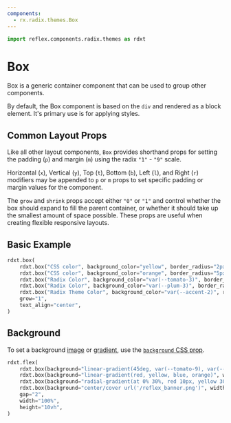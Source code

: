 ```yaml
---
components:
  - rx.radix.themes.Box
---
```


```python exec
import reflex.components.radix.themes as rdxt
```

# Box

Box is a generic container component that can be used to group other components.

By default, the Box component is based on the `div` and rendered as a block element. It's primary use is for applying styles.

## Common Layout Props

Like all other layout components, `Box` provides shorthand props for
setting the padding (`p`) and margin (`m`) using the radix `"1"` - `"9"` scale.

Horizontal (`x`), Vertical (`y`), Top (`t`), Bottom (`b`), Left (`l`), and Right (`r`)
modifiers may be appended to `p` or `m` props to set specific padding or margin values for
the component.

The `grow` and `shrink` props accept either `"0"` or `"1"` and control
whether the box should expand to fill the parent container, or whether it
should take up the smallest amount of space possible. These props are useful
when creating flexible responsive layouts.

## Basic Example

```python demo
rdxt.box(
    rdxt.box("CSS color", background_color="yellow", border_radius="2px", width="20%", m="1", p="1"),
    rdxt.box("CSS color", background_color="orange", border_radius="5px", width="40%", m="2", p="2"),
    rdxt.box("Radix Color", background_color="var(--tomato-3)", border_radius="5px", width="60%", m="3", p="3"),
    rdxt.box("Radix Color", background_color="var(--plum-3)", border_radius="10px", width="80%", m="4", p="4"),
    rdxt.box("Radix Theme Color", background_color="var(--accent-2)", radius="full", width="100%", m="5", p="5"),
    grow="1",
    text_align="center",
)
```

## Background

To set a background [image](https://developer.mozilla.org/en-US/docs/Web/CSS/CSS_images) or
[gradient](https://developer.mozilla.org/en-US/docs/Web/CSS/CSS_images/Using_CSS_gradients),
use the [`background` CSS prop](https://developer.mozilla.org/en-US/docs/Web/CSS/background).

```python demo
rdxt.flex(
    rdxt.box(background="linear-gradient(45deg, var(--tomato-9), var(--plum-9))", width="20%", height="100%"),
    rdxt.box(background="linear-gradient(red, yellow, blue, orange)", width="20%", height="100%"),
    rdxt.box(background="radial-gradient(at 0% 30%, red 10px, yellow 30%, #1e90ff 50%)", width="20%", height="100%"),
    rdxt.box(background="center/cover url('/reflex_banner.png')", width="20%", height="100%"),
    gap="2",
    width="100%",
    height="10vh",
)
```
